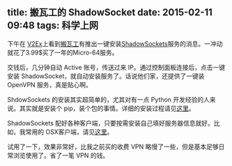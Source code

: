 title: 搬瓦工的 ShadowSocket
date: 2015-02-11 09:48
tags: 科学上网
---

下午在 [V2Ex](http://www.v2ex.com)上看到[搬瓦工](https://bandwagonhost.com/)有推出一键安装[ShadowSockets](https://github.com/shadowsocks/shadowsocks)服务的消息。一冲动就花了3.99$买了一年的Micro-64服务。

交钱后，几分钟自动 Active 账号，传送过来 IP。通过控制面板连接后，点击一键安装 ShadowSocket，就自动安装服务了。话说他们家，还提供了一键装 OpenVPN 服务，真是贴心啊。

ShdowSockets 的安装其实超简单的，尤其对有一点 Python 开发经验的人来说。其实就是安装个 pip，装个包的事情。详细的安装过程请见[这里](https://github.com/shadowsocks/shadowsocks/wiki/Shadowsocks-%E4%BD%BF%E7%94%A8%E8%AF%B4%E6%98%8E)。

ShadowSockets 配好各种客户端，只要按需安装自己填好服务器信息就好。比如，我常用的 OSX客户端，请见[这里](https://github.com/shadowsocks/shadowsocks-iOS/wiki/Shadowsocks-for-OSX-%E5%B8%AE%E5%8A%A9)。

试用了一下，效果非常好，比我之前买的收费 VPN 略慢了一些，但是基本足够日常浏览使用了。省了一笔 VPN 的钱。
